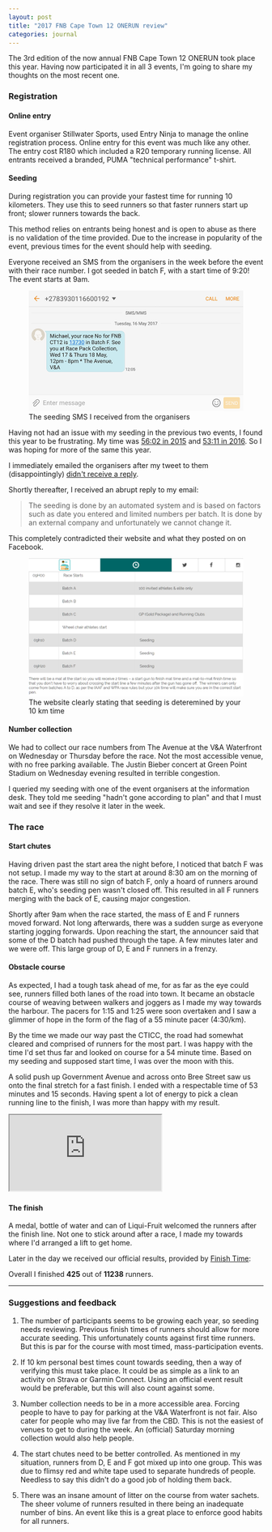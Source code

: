 ```yaml
---
layout: post
title: "2017 FNB Cape Town 12 ONERUN review"
categories: journal
---
```


The 3rd edition of the now annual FNB Cape Town 12 ONERUN took place this year.
Having now participated it in all 3 events, I'm going to share my thoughts on
the most recent one.

### Registration

#### Online entry

Event organiser Stillwater Sports, used Entry Ninja to manage the online
registration process. Online entry for this event was much like any other. The
entry cost R180 which included a R20 temporary running license. All entrants
received a branded, PUMA "technical performance" t-shirt.

#### Seeding

During registration you can provide your fastest time for running 10 kilometers.
They use this to seed runners so that faster runners start up front; slower
runners towards the back.

This method relies on entrants being honest and is open to abuse as there is no
validation of the time provided. Due to the increase in popularity of the event,
previous times for the event should help with seeding.

Everyone received an SMS from the organisers in the week before the event with
their race number. I got seeded in batch F, with a start time of 9:20! The event
starts at 9am.

<figure>
    <img src="/assets/images/journal/fnb-capetown-12-onerun-sms.png" alt="">
    <figcaption>The seeding SMS I received from the organisers</figcaption>
</figure>

Having not had an issue with my seeding in the previous two events, I found this
year to be frustrating. My time was [56:02 in 2015](https://www.strava.com/activities/306448499)
and [53:11 in 2016](https://www.strava.com/activities/576478807). So I was
hoping for more of the same this year.

I immediately emailed the organisers after my tweet to them (disappointingly) [didn't receive a reply](https://twitter.com/mikkelz_za/status/864479605964582914).

Shortly thereafter, I received an abrupt reply to my email:

> The seeding is done by an automated system and is based on factors such as
date you entered and limited numbers per batch. It is done by an external
company and unfortunately we cannot change it.

This completely contradicted their website and what they posted on on Facebook.

<figure>
    <img src="/assets/images/journal/fnb-capetown-12-onerun-seeding.png" alt="">
    <figcaption>The website clearly stating that seeding is deteremined by your 10 km time</figcaption>
</figure>

#### Number collection

We had to collect our race numbers from The Avenue at the V&A Waterfront on
Wednesday or Thursday before the race. Not the most accessible venue, with no
free parking available. The Justin Bieber concert at Green Point Stadium on
Wednesday evening resulted in terrible congestion.

I queried my seeding with one of the event organisers at the information desk.
They told me seeding "hadn't gone according to plan" and that I must wait and
see if they resolve it later in the week.

### The race

#### Start chutes

Having driven past the start area the night before, I noticed that batch F was
not setup.  I made my way to the start at around 8:30 am on the morning of the
race. There was still no sign of batch F, only a hoard of runners around batch
E, who's seeding pen wasn't closed off. This resulted in all F runners merging
with the back of E, causing major congestion.

Shortly after 9am when the race started, the mass of E and F runners moved
forward. Not long afterwards, there was a sudden surge as everyone starting
jogging forwards. Upon reaching the start, the announcer said that some of the
D batch had pushed through the tape. A few minutes later and we were off. This
large group of D, E and F runners in a frenzy.

#### Obstacle course

As expected, I had a tough task ahead of me, for as far as the eye could see,
runners filled both lanes of the road into town. It became an obstacle course
of weaving between walkers and joggers as I made my way towards the harbour. The
pacers for 1:15 and 1:25 were soon overtaken and I saw a glimmer of hope in the
form of the flag of a 55 minute pacer (4:30/km).

By the time we made our way past the CTICC, the road had somewhat cleared and
comprised of runners for the most part. I was happy with the time I'd set thus
far and looked on course for a 54 minute time. Based on my seeding and supposed
start time, I was over the moon with this.

A solid push up Government Avenue and across onto Bree Street saw us onto the
final stretch for a fast finish. I ended with a respectable time of 53 minutes
and 15 seconds. Having spent a lot of energy to pick a clean running line to the
finish, I was more than happy with my result.

<div class="u-fluid-embed">
    <iframe src="https://www.strava.com/activities/998087651/embed/e52989c872802c1ef52dc4fe628921b09d8e6e29"></iframe>
</div>

#### The finish

A medal, bottle of water and can of Liqui-Fruit welcomed the runners after the
finish line. Not one to stick around after a race, I made my towards where I'd
arranged a lift to get home.

Later in the day we received our official results, provided by [Finish Time](http://results.finishtime.co.za/MyResults.aspx?uid=35-2290-1-300660):

Overall I finished **425** out of **11238** runners.

---

### Suggestions and feedback

1. The number of participants seems to be growing each year, so seeding needs reviewing. Previous finish times of runners should allow for more accurate seeding. This unfortunately counts against first time runners. But this is par for the course with most timed, mass-participation events.

2. If 10 km personal best times count towards seeding, then a way of verifying this must take place. It could be as simple as a link to an activity on Strava or Garmin Connect. Using an official event result would be preferable, but this will also count against some.

3. Number collection needs to be in a more accessible  area. Forcing people to have to pay for parking at the V&A Waterfront is not fair. Also cater for people who may live far from the CBD. This is not the easiest of venues to get to during the week. An (official) Saturday morning collection would also help people.

4. The start chutes need to be better controlled. As mentioned in my situation, runners from D, E and F got mixed up into one group. This was due to flimsy red and white tape used to separate hundreds of people. Needless to say this didn't do a good job of holding them back.

5. There was an insane amount of litter on the course from water sachets. The sheer volume of runners resulted in there being an inadequate number of bins. An event like this is a great place to enforce good habits for all runners.
